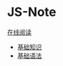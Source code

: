 # JS-Note

[在线阅读](http://jsnotes.ixfosa.top)

+ [基础知识](http://jsnotes.ixfosa.top/#/notes/01-基础知识)
+ [基础语法](http://jsnotes.ixfosa.top/#/notes/02-基础语法)

